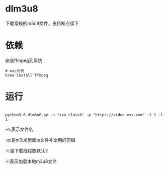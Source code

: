 # dlm3u8
下载常规的m3u8文件，支持断点续下

# 依赖
安装ffmpeg到系统
```
# mac为例
brew install ffmpeg
```


# 运行
```

python3.6 dlm3u8.py -n "xxx_class8" -p "https://video.xxx.com" -t 1 -l 1
```
-n:表示文件名

-p:是m3u8里面ts文件补全用的前缀

-t:是下载线程数默认2

-l:表示加载本地m3u8文件